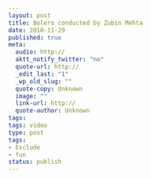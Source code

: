 ```yaml
---
layout: post
title: Bolero conducted by Zubin Mehta
date: 2010-11-29
published: true
meta:
  audio: http://
  aktt_notify_twitter: "no"
  quote-url: http://
  _edit_last: "1"
  _wp_old_slug: ""
  quote-copy: Unknown
  image: ""
  link-url: http://
  quote-author: Unknown
tags:
tags: video
type: post
tags:
- Exclude
- fun
status: publish
---
```



<object height="344" classid="clsid:d27cdb6e-ae6d-11cf-96b8-444553540000" codebase="http://download.macromedia.com/pub/shockwave/cabs/flash/swflash.cab#version=6,0,40,0" width="425"><param name="allowFullScreen" value="true" /><param name="allowscriptaccess" value="always" /><param name="src" value="http://www.youtube.com/v/iPGuw4CtD8A?fs=1&amp;hl=en_US" /><param name="allowfullscreen" value="true" /><embed allowfullscreen="true" src="http://www.youtube.com/v/iPGuw4CtD8A?fs=1&amp;hl=en_US" allowscriptaccess="always" type="application/x-shockwave-flash" height="344" width="425"></embed></object>
